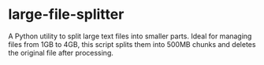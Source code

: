 # large-file-splitter
A Python utility to split large text files into smaller parts. Ideal for managing files from 1GB to 4GB, this script splits them into 500MB chunks and deletes the original file after processing.
